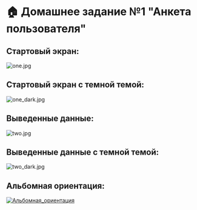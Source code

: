 # 🏠 Домашнее задание №1 "Анкета пользователя"

## Стартовый экран:
![one.jpg](app/src/main/res/drawable/one.jpg)

## Стартовый экран с темной темой:
![one_dark.jpg](app/src/main/res/drawable/one_dark.jpg)

## Выведенные данные:
![two.jpg](app/src/main/res/drawable/two.jpg)

## Выведенные данные с темной темой:
![two_dark.jpg](app/src/main/res/drawable/two_dark.jpg)

## Альбомная ориентация:
[![Альбомная_ориентация](horizontal.mp4/preview.gif)](app/src/main/res/drawable/horizontal.mp4)
